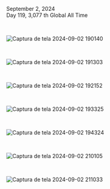September 2, 2024<br>
Day 119, 3,077 th Global All Time<br>

<br>

![Captura de tela 2024-09-02 190140](https://github.com/user-attachments/assets/904835e7-4b77-4157-886f-374cbc49681f)

<br>

![Captura de tela 2024-09-02 191303](https://github.com/user-attachments/assets/f699c17c-889a-474a-adb7-f2472d88d934)


<br>

![Captura de tela 2024-09-02 192152](https://github.com/user-attachments/assets/052de7b0-7673-4202-9f62-5852b2325917)


<br>

![Captura de tela 2024-09-02 193325](https://github.com/user-attachments/assets/05af67ee-f936-4b85-981b-89269b31f161)



<br>

![Captura de tela 2024-09-02 194324](https://github.com/user-attachments/assets/3784db5c-902e-4639-a397-97586807d528)

<br>




![Captura de tela 2024-09-02 210105](https://github.com/user-attachments/assets/6a0ce90c-be02-4d5b-9d5a-95cf6eb79f36)


<br>


![Captura de tela 2024-09-02 211033](https://github.com/user-attachments/assets/690479af-e5a9-4e48-97ad-5a7699617203)
